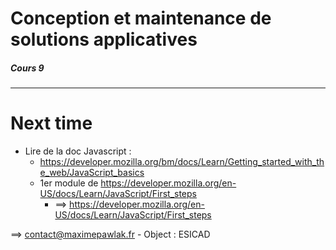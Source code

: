 <!-- $size: 16:9 -->
<!--
template: invert
-->

# Conception et maintenance de solutions applicatives



##### Cours 9 


<!-- footer: Lundi 17 décembre 2018 - BTS SIO - ESICAD - https://github.com/MaximePawlakFr/esicad/ - Maxime Pawlak -->


---
<!-- page_number: true -->


# Next time

* Lire de la doc Javascript :
  * https://developer.mozilla.org/bm/docs/Learn/Getting_started_with_the_web/JavaScript_basics
  * 1er module de https://developer.mozilla.org/en-US/docs/Learn/JavaScript/First_steps
    * ==> https://developer.mozilla.org/en-US/docs/Learn/JavaScript/First_steps
	 
	
==> contact@maximepawlak.fr  - Object : ESICAD
	
